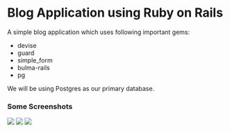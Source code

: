 # Blog Application using Ruby on Rails

A simple blog application which uses following important gems:
- devise
- guard
- simple_form
- bulma-rails
- pg

We will be using Postgres as our primary database.

### Some Screenshots
![](https://github.com/darshansatra1/Blog-App/screenshots/dashboard.png)
![](https://github.com/darshansatra1/Blog-App/screenshots/Blog.png)
![](https://github.com/darshansatra1/Blog-App/screenshots/Edit.png)